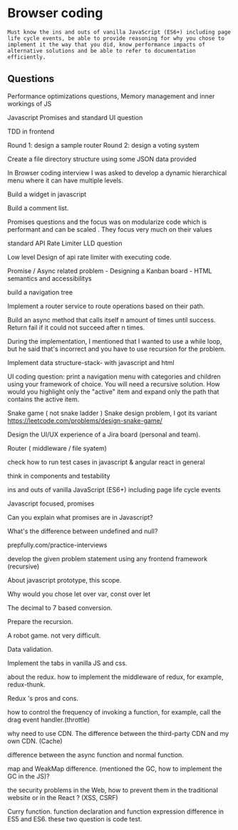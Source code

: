 # Browser coding

```
Must know the ins and outs of vanilla JavaScript (ES6+) including page life cycle events, be able to provide reasoning for why you chose to implement it the way that you did, know performance impacts of alternative solutions and be able to refer to documentation efficiently.
```

## Questions

Performance optimizations questions, Memory management and inner workings of JS

Javascript Promises and standard UI question

TDD in frontend

Round 1: design a sample router 
Round 2: design a voting system

Create a file directory structure using some JSON data provided 

In Browser coding interview I was asked to develop a dynamic hierarchical menu where it can have multiple levels. 

Build a widget in javascript

Build a comment list. 

Promises questions and the focus was on modularize code which is performant and can be scaled . They focus very much on their values

standard API Rate Limiter LLD question 

Low level Design of api rate limiter with executing code.

Promise / Async related problem - Designing a Kanban board - HTML semantics and accessibilitys

build a navigation tree

Implement a router service to route operations based on their path.

Build an async method that calls itself n amount of times until success. Return fail if it could not succeed after n times.

During the implementation, I mentioned that I wanted to use a while loop, but he said that's incorrect and you have to use recursion for the problem. 

Implement data structure-stack- with javascript and html

UI coding question: print a navigation menu with categories and children using your framework of choice. You will need a recursive solution. How would you highlight only the "active" item and expand only the path that contains the active item.

Snake game ( not snake ladder )
Snake design problem, I got its variant
https://leetcode.com/problems/design-snake-game/

Design the UI/UX experience of a Jira board (personal and team).

Router ( middleware / file syatem)

check how to run test cases in javascript & angular react in general

think in components and testability

ins and outs of vanilla JavaScript (ES6+) including page life cycle events

Javascript focused, promises

Can you explain what promises are in Javascript?


What's the difference between undefined and null?

prepfully.com/practice-interviews

develop the given problem statement using any frontend framework (recursive)

About javascript prototype, this scope.

Why would you chose let over var, const over let

The decimal to 7 based conversion. 

Prepare the recursion. 

A robot game. not very difficult. 

Data validation.

Implement the tabs in vanilla JS and css.

about the redux. how to implement the middleware of redux, for example, redux-thunk.

Redux 's pros and cons.

how to control the frequency of invoking a function, for example, call the drag event handler.(throttle)

why need to use CDN. The difference between the third-party CDN and my own CDN. (Cache)

difference between the async function and normal function.

map and WeakMap difference. (mentioned the GC, how to implement the GC in the JS)?

the security problems in the Web, how to prevent them in the traditional website or in the React ? (XSS, CSRF)

Curry function. function declaration and function expression difference in ES5 and ES6. these two question is code test.

